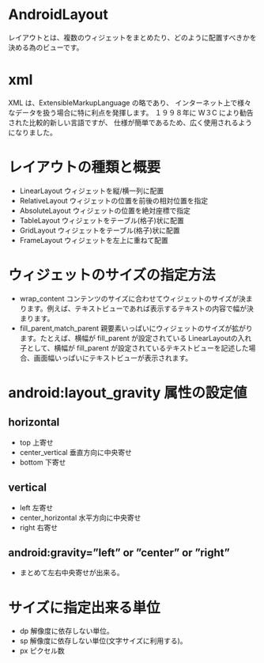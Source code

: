 # AndroidLayout

レイアウトとは、複数のウィジェットをまとめたり、どのように配置すべきかを決める為のビューです。

# xml
XML は、ExtensibleMarkupLanguage の略であり、
インターネット上で様々なデータを扱う場合に特に利点を発揮します。
１９９８年に W３C により勧告された比較的新しい言語ですが、
仕様が簡単であるため、広く使用されるようになりました。


# レイアウトの種類と概要
* LinearLayout ウィジェットを縦/横一列に配置
* RelativeLayout ウィジェットの位置を前後の相対位置を指定
* AbsoluteLayout ウィジェットの位置を絶対座標で指定
* TableLayout ウィジェットをテーブル(格子)状に配置
* GridLayout ウィジェットをテーブル(格子)状に配置
* FrameLayout ウィジェットを左上に重ねて配置


# ウィジェットのサイズの指定方法
* wrap_content コンテンツのサイズに合わせてウィジェットのサイズが決まります。例えば、テキストビューであれば表示するテキストの内容で幅が決まります。
* fill_parent,match_parent 親要素いっぱいにウィジェットのサイズが拡がります。たとえば、横幅が fill_parent が設定されている LinearLayoutの入れ子として、横幅が fill_parent が設定されているテキストビューを記述した場合、画面幅いっぱいにテキストビューが表示されます。


# android:layout_gravity 属性の設定値

## horizontal 
* top 上寄せ
* center_vertical 垂直方向に中央寄せ
* bottom 下寄せ

## vertical 
* left 左寄せ
* center_horizontal 水平方向に中央寄せ
* right 右寄せ

## android:gravity=”left” or ”center” or ”right”
* まとめて左右中央寄せが出来る。


# サイズに指定出来る単位
* dp 解像度に依存しない単位。
* sp 解像度に依存しない単位(文字サイズに利用する)。
* px ピクセル数

